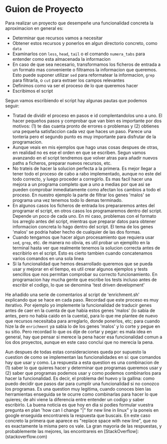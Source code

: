 Guion de Proyecto
==================

Para realizar un proyecto que desempeñe una funcionalidad concreta la
aproximacion en general es:

* Determinar que recursos vamos a necesitar
* Obtener estos recursos y ponerlos en algun directorio concreto, como `data`
* Examinarlos con `less`, `head`, `tail` o el comando `numera_tabs` para
  entender como esta almacenada la informacion
* En caso de que sea necesario, transformamos los ficheros de entrada a un
  formato mas conveniente o filtramos la informacion que queremos. Esto puede
  suponer utilizar `sed` para reformatear la informacion, `grep` para
  filtrarla, o `cut` para extraer los campos relevantes
* Definimos como va ser el proceso de lo que queremos hacer
* Escribimos el script

Segun vamos escribiendo el script hay algunas pautas que podemos seguir:

* Tratad de dividir el proceso en pasos e id complentandolos uno a uno. El
  hacer pequeños pasos y comprobar que van bien es importante por dos motivos:
  (1) te das cuanta pronto de errores o problemas y (2) obtienes una pequeña
  satisfaccion cada vez que haces un paso. Parece una tonteria pero el segundo
  punto es muy importante para disfrutar de la programacion.
* Aunque veais en mis ejemplos que hago unas cosas despues de otras, en
  realidad no es ese el orden en que se escriben. Segun vamos avanzando en el
  script tendremos que volver atras para añadir nuevos paths a ficheros,
  preparar nuevos recursos, etc.
* No trateis de hacer la solucion perfecta a la primera. Es mejor llegar a
  tener todo el proceso de cabo a rabo implementado, aunque no este del todo
  correcto, y luego proceder a corregirlo. Es mas facil hacer una mejora a un
  programa completo que a uno a medias por que asi se pueden comprobar
  inmediatamente como afectan los cambios a todo el proceso. En nuestro
  ejemplo la parte de filtrar los genes 'malos' se programa una vez tenemos
  todo lo demas terminado.
* En algunos casos los ficheros de entrada los prepararemos antes del programar
  el script, en otros casos los programaremos dentro del script. Depende un
  poco de cada uno. En mi caso, problemas con el formato los arreglo antes del
  script, mientras que preparar datos para obtener informacion concreta lo hago
  dentro del script. El tema de los genes 'malos' se podria haber hecho de
  cualquier de las dos formas.
* Cuando tengamos que hacer algun procesamiento que requiera usar `sed`,
  `grep`, etc. de manera no obvia, es util probar un ejemplito en la terminal
  hasta ver que realmente tenemos la solucion correcta antes de escribirlo en
  el script. Esto es cierto tambien cuando concatenamos varios comandos en una
  sola linea
* Si la funcionalidad que hemos desarrollado queremos que se pueda usar y
  mejorar en el tiempo, es util crear algunos ejemplos y tests sencillos que
  nos permitan comprobar su correcto funcionamiento. En programacion hay mucha
  gente que escribe los tests incluso antes de escribir el codigo, lo que se
  denomina 'test driven development'

He añadido una serie de comentarios al script de 'enrichment.sh' explicando que
se hace en cada paso. Recordad que este proceso es muy iterativo. Por ejemplo
yo implemente la funcionalidad de traducir genes antes de caer en la cuenta de
que habia estos genes 'malos' (lo sabia de antes, pero no habia caido en la
cuenta), para lo que me plantee de nuevo que recursos necesitaba para
arreglarlo, donde ponerlos, etc; para cuando hize la de `enrichment` ya sabia
lo de los genes 'malos' y lo corte y pegue en su sitio. Pero recordad lo que os
dije de cortar y pegar: es mala idea en general, hay que pensar si merece la
pena hacer esa funcionalidad comun a los dos proyectos, aunque en este caso
conclui que no merecia la pena.

Aun despues de todas estas consideraciones queda por supuesto la cuestion de
como se implementan las funcionalidades en si: que comandos hay que usar y
como. La respuesta a esta question es una combinacion de (1) saber lo que
quieres hacer y determinar que programas queremos usar y (2) saber que
programas podemos usar y como podemos combinarlos para hacer la funcionalidad.
Es decir, el problema del huevo y la gallina: como puedo decidir que pasos dar
para cumplir una funcionalidad si no conozco los programas. Es una question muy
legitima, cuando conoces bien las herramientas enseguida se te ocurre como
combinarlas para hacer lo que quieres; de ahi viene la diferencia entre
entender un codigo y saber escribirlo. La buena noticia es que hoy en dia si
podies formular vuestra pregunta en plan 'how can I change "|" for new line in
linux" y la poneis en google enseguida encontrareis la respuesta que buscais.
En este caso concreto la primera que aparece es "replace space with new line",
que no es exactamente la misma pero os vale. La gran mayoria de las respuestas,
y probablemente las mejores, las encontrareis en
[StackOverflow]:(stackoverflow.com)
